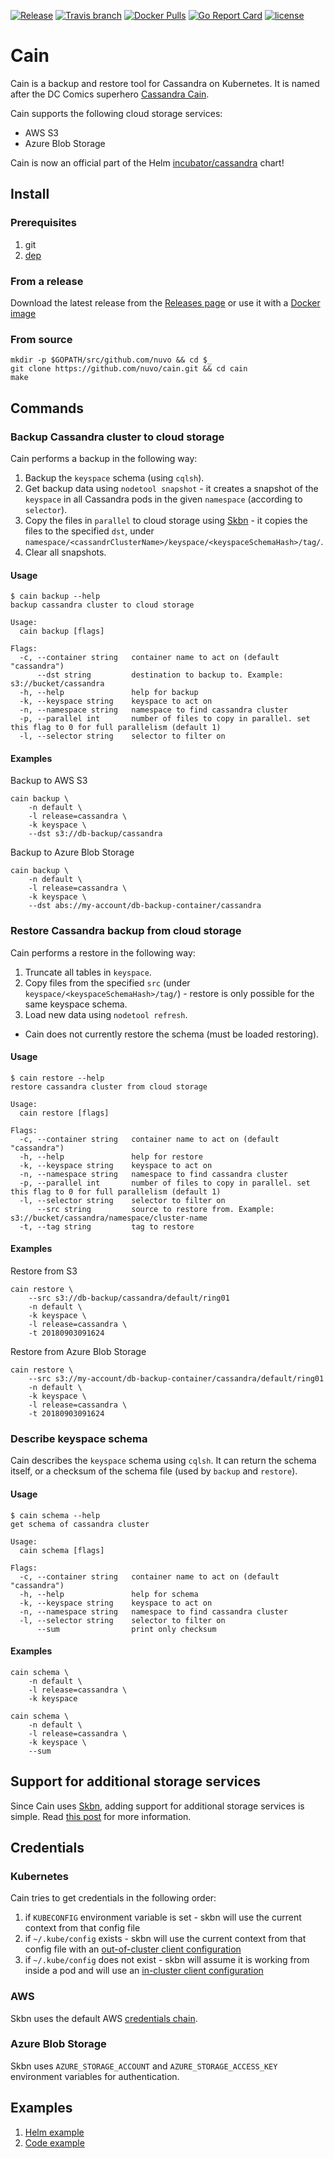 [![Release](https://img.shields.io/github/release/nuvo/cain.svg)](https://github.com/nuvo/cain/releases)
[![Travis branch](https://img.shields.io/travis/nuvo/cain/master.svg)](https://travis-ci.org/nuvo/cain)
[![Docker Pulls](https://img.shields.io/docker/pulls/nuvo/cain.svg)](https://hub.docker.com/r/nuvo/cain/)
[![Go Report Card](https://goreportcard.com/badge/github.com/nuvo/cain)](https://goreportcard.com/report/github.com/nuvo/cain)
[![license](https://img.shields.io/github/license/nuvo/cain.svg)](https://github.com/nuvo/cain/blob/master/LICENSE)

# Cain

Cain is a backup and restore tool for Cassandra on Kubernetes. It is named after the DC Comics superhero [Cassandra Cain](https://en.wikipedia.org/wiki/Cassandra_Cain).

Cain supports the following cloud storage services:

* AWS S3
* Azure Blob Storage

Cain is now an official part of the Helm [incubator/cassandra](https://github.com/helm/charts/tree/master/incubator/cassandra) chart!

## Install

### Prerequisites

1. git
2. [dep](https://github.com/golang/dep)

### From a release

Download the latest release from the [Releases page](https://github.com/nuvo/cain/releases) or use it with a [Docker image](https://hub.docker.com/r/nuvo/cain)

### From source

```
mkdir -p $GOPATH/src/github.com/nuvo && cd $_
git clone https://github.com/nuvo/cain.git && cd cain
make
```

## Commands

### Backup Cassandra cluster to cloud storage

Cain performs a backup in the following way:
1. Backup the `keyspace` schema (using `cqlsh`).
1. Get backup data using `nodetool snapshot` - it creates a snapshot of the `keyspace` in all Cassandra pods in the given `namespace` (according to `selector`).
2. Copy the files in `parallel` to cloud storage using [Skbn](https://github.com/nuvo/skbn) - it copies the files to the specified `dst`, under `namespace/<cassandrClusterName>/keyspace/<keyspaceSchemaHash>/tag/`.
3. Clear all snapshots.

#### Usage

```
$ cain backup --help
backup cassandra cluster to cloud storage

Usage:
  cain backup [flags]

Flags:
  -c, --container string   container name to act on (default "cassandra")
      --dst string         destination to backup to. Example: s3://bucket/cassandra
  -h, --help               help for backup
  -k, --keyspace string    keyspace to act on
  -n, --namespace string   namespace to find cassandra cluster
  -p, --parallel int       number of files to copy in parallel. set this flag to 0 for full parallelism (default 1)
  -l, --selector string    selector to filter on
```

#### Examples

Backup to AWS S3

```
cain backup \
    -n default \
    -l release=cassandra \
    -k keyspace \
    --dst s3://db-backup/cassandra
```

Backup to Azure Blob Storage

```
cain backup \
    -n default \
    -l release=cassandra \
    -k keyspace \
    --dst abs://my-account/db-backup-container/cassandra
```

### Restore Cassandra backup from cloud storage

Cain performs a restore in the following way:
1. Truncate all tables in `keyspace`.
2. Copy files from the specified `src` (under `keyspace/<keyspaceSchemaHash>/tag/`) - restore is only possible for the same keyspace schema.
3. Load new data using `nodetool refresh`.

* Cain does not currently restore the schema (must be loaded restoring).

#### Usage

```
$ cain restore --help
restore cassandra cluster from cloud storage

Usage:
  cain restore [flags]

Flags:
  -c, --container string   container name to act on (default "cassandra")
  -h, --help               help for restore
  -k, --keyspace string    keyspace to act on
  -n, --namespace string   namespace to find cassandra cluster
  -p, --parallel int       number of files to copy in parallel. set this flag to 0 for full parallelism (default 1)
  -l, --selector string    selector to filter on
      --src string         source to restore from. Example: s3://bucket/cassandra/namespace/cluster-name
  -t, --tag string         tag to restore
```

#### Examples

Restore from S3

```
cain restore \
    --src s3://db-backup/cassandra/default/ring01
    -n default \
    -k keyspace \
    -l release=cassandra \
    -t 20180903091624
```

Restore from Azure Blob Storage

```
cain restore \
    --src s3://my-account/db-backup-container/cassandra/default/ring01
    -n default \
    -k keyspace \
    -l release=cassandra \
    -t 20180903091624
```

### Describe keyspace schema

Cain describes the `keyspace` schema using `cqlsh`. It can return the schema itself, or a checksum of the schema file (used by `backup` and `restore`).

#### Usage

```
$ cain schema --help
get schema of cassandra cluster

Usage:
  cain schema [flags]

Flags:
  -c, --container string   container name to act on (default "cassandra")
  -h, --help               help for schema
  -k, --keyspace string    keyspace to act on
  -n, --namespace string   namespace to find cassandra cluster
  -l, --selector string    selector to filter on
      --sum                print only checksum
```

#### Examples

```
cain schema \
    -n default \
    -l release=cassandra \
    -k keyspace
```
```
cain schema \
    -n default \
    -l release=cassandra \
    -k keyspace \
    --sum
```

## Support for additional storage services

Since Cain uses [Skbn](https://github.com/nuvo/skbn), adding support for additional storage services is simple. Read [this post](https://medium.com/nuvo-group-tech/copy-files-and-directories-between-kubernetes-and-s3-d290ded9a5e0) for more information.

## Credentials


### Kubernetes

Cain tries to get credentials in the following order:
1. if `KUBECONFIG` environment variable is set - skbn will use the current context from that config file
2. if `~/.kube/config` exists - skbn will use the current context from that config file with an [out-of-cluster client configuration](https://github.com/kubernetes/client-go/tree/master/examples/out-of-cluster-client-configuration)
3. if `~/.kube/config` does not exist - skbn will assume it is working from inside a pod and will use an [in-cluster client configuration](https://github.com/kubernetes/client-go/tree/master/examples/in-cluster-client-configuration)


### AWS

Skbn uses the default AWS [credentials chain](https://docs.aws.amazon.com/sdk-for-go/v1/developer-guide/configuring-sdk.html).

### Azure Blob Storage

Skbn uses `AZURE_STORAGE_ACCOUNT` and `AZURE_STORAGE_ACCESS_KEY` environment variables for authentication.

## Examples

1. [Helm example](/examples/helm)
2. [Code example](/examples/code)
